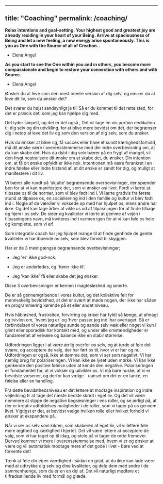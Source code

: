 
---
title: "Coaching"
permalink: /coaching/
---



**Relax intentions and goal-setting. Your highest good and greatest joy are already residing in your heart of your Being. Arrive at spaciousness of Being and let a new feeling, a new energy arise spontaneously. This is you as One with the Source of all of Creation. .**

 - Elena Angel
 
 **As you start to see the One within you and in others, you become more compassionate and begin to restore your connection with others and with Source.**
 
  - Elena Angel
 
 Ønsker du at leve som den mest ideelle version af dig selv, og ønsker du at leve dit liv, som du ønsker det?
 
 Det svarer du højst sandsynligt ja til! Så er du kommet til det rette sted, for det er præcis det, som jeg kan hjælpe dig med.
 
 Det lyder simpelt, og det er det også., Det vil tage en vis portion dedikation til dig selv og din udvikling, for at blive mere bevidst om det, der begrænser dig i netop at leve det liv og som den version af dig selv, som du ønsker. 

 Hvis du ønsker at blive rig, få succes eller have et sundt kærlighedsforhold, må dit ønske være i overensstemmelse med din indre overbevisning om, at du kan skabe det. Hvis du dybt i dig selv bærer på en frygt af mangel, vil den frygt neutralisere dit ønske om at skabe det, du ønsker. Din intention om, at få dit ønske opfyldt er ikke nok. Intentionen må være forankret i en indre følelse eller indre tilstand af, at dit ønske er sandt for dig, og muligt at manifestere i dit liv.

 Vi bærer alle rundt på 'skjulte' begrænsende overbevisninger, der spænder ben for at vi kan manifestere det, som vi ønsker osi livet. Fordi vi lærte at tilpasse os til de normer, som vi blev født ind i. Vi lærte gradvis fra første stund at tilpasse os, en socialisering ind i den familie og kultur vi blev født ind i. Nogle af de værdier vi voksede op med har hjulpet os, mens andre har ikke. Og det kan tage årtier at vikle os ud af tilpasningen for at finde tilbage og hjem i os selv. De sider og kvaliteter vi lærte at gemme af vejen i tilpasningens navn, må inviteres ind i varmen igen for at vi kan føle os hele og komplette, som vi er!

 Som integrativ coach har jeg hjulpet mange til at finde genfinde de gemte kvaliteter vi har iboende os selv, som blev forvist til skyggen. 

 Her er de 3 mest gængse begrænsende overbevisninger;

- Jeg 'er' ikke god-nok.

- Jeg er anderledes, og 'hører ikke til'.

- Jeg 'kan ikke' få eller skabe det jeg ønsker.

Disse 3 overbevisninger er kernen i magtesløshed og smerte.

De er så gennemgribende i vores kultut, og det kollektive felt for menneskelig bevidsthed, at det er svært at møde nogen, der ikke har sådan en programmering kørende på et eller andet niveau.

Hvis håbløshed, frustration, forvirring og kriser har fyldt så længe, at afmagt og tvivlen om, ‘hvem jeg er’ og ‘hvor passer jeg ind’ har overtaget. Så er forbindelsen til vores naturlige sunde og sande selv væk eller noget vi kun i glimt eller sporadisk har kontakt med, og under alle omstændigheder er fundamentet af velvære og balance ikke en stabil størrelse.

Udfordringen ligger i at være ærlig overfor os selv, og at turde at føle det svære, og acceptere de valg, der har ført os til, hvor vi er her og nu. Udfordringen er også, ikke at dømme det, som vi ser som negativt. Vi har nemlig brug for polariseringen. Vi kan ikke se lyset uden mørke. Vi kan ikke genkende den positive følelse uden at kende den negative. Polariseringen er fundamentet for, at vi vokser og udvikler os. Vi må bare huske, at vi er bevidste væsener, og derfor kan vælge - uanset om det er en tanke, en følelse eller en handling.

Fra dette bevidsthedsniveau er det lettere at modtage inspiration og indre vejledning til at tage det næste bedste skridt i eget liv. Og det vil være nemmere at slippe de negative begræsninger i ens roller, og se ærligt på, at der er kreativ udfoldelses muligheder i de roller, som vi tager på os gennem livet. Vigtigst er det, at bevidst vælge hvilken rolle eller hvilket forhold vi ønsker at ekspandere på.

Når vi ser os selv som kilden, som skaberen af eget liv, vil vi lettere føle mere ægthed og kærlighed i hjertet. Det vil være lettere at acceptere de valg, som vi har taget op til idag, og stole på vi tager de rette fremover. Derved kommer vi mere i overensstemmelse med, hvem vi er og ønsker at være og vil automatisk modtage mere af det gode i livet - bare ved at forvente det!

Tænk at føle din egen værdighed i sådan en grad, at du ikke kan lade være med at udtrykke dig selv og dine kvaliteter, og dele dem med andre i de sammenhænge, som du er en en del af. Det vil naturligt medføre et tilfredsstillende liv med formål og glæde.



